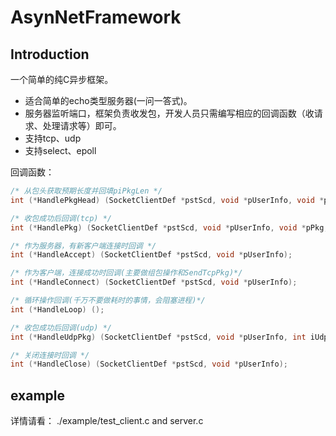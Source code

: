 # AsynNetFramework
## Introduction

一个简单的纯C异步框架。
- 适合简单的echo类型服务器(一问一答式)。
- 服务器监听端口，框架负责收发包，开发人员只需编写相应的回调函数（收请求、处理请求等）即可。
- 支持tcp、udp
- 支持select、epoll

回调函数：
```C
/* 从包头获取预期长度并回填piPkgLen */
int (*HandlePkgHead) (SocketClientDef *pstScd, void *pUserInfo, void *pPkg, int iBytesRecved, int *piPkgLen);

/* 收包成功后回调(tcp) */
int (*HandlePkg) (SocketClientDef *pstScd, void *pUserInfo, void *pPkg, int iPkgLen);

/* 作为服务器，有新客户端连接时回调 */
int (*HandleAccept) (SocketClientDef *pstScd, void *pUserInfo);

/* 作为客户端，连接成功时回调(主要做组包操作和SendTcpPkg)*/
int (*HandleConnect) (SocketClientDef *pstScd, void *pUserInfo);

/* 循环操作回调(千万不要做耗时的事情，会阻塞进程)*/
int (*HandleLoop) ();

/* 收包成功后回调(udp) */
int (*HandleUdpPkg) (SocketClientDef *pstScd, void *pUserInfo, int iUdpName, void *pPkg, int iPkgLen);

/* 关闭连接时回调 */
int (*HandleClose) (SocketClientDef *pstScd, void *pUserInfo);
```


## example

详情请看：
./example/test_client.c and server.c
